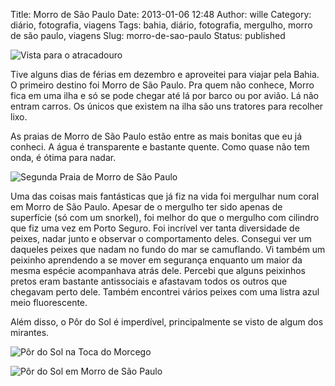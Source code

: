 Title: Morro de São Paulo
Date: 2013-01-06 12:48
Author: wille
Category: diário, fotografia, viagens
Tags: bahia, diário, fotografia, mergulho, morro de são paulo, viagens
Slug: morro-de-sao-paulo
Status: published

![Vista para o
atracadouro](http://images.wille.blog.br/atracadouro.jpg)

Tive alguns dias de férias em dezembro e aproveitei para viajar pela
Bahia. O primeiro destino foi Morro de São Paulo. Pra quem não conhece,
Morro fica em uma ilha e só se pode chegar até lá por barco ou por
avião. Lá não entram carros. Os únicos que existem na ilha são uns
tratores para recolher lixo.

As praias de Morro de São Paulo estão entre as mais bonitas que eu já
conheci. A água é transparente e bastante quente. Como quase não tem
onda, é ótima para nadar.

![Segunda Praia de Morro de São
Paulo](http://images.wille.blog.br/img_0830.jpg)

Uma das coisas mais fantásticas que já fiz na vida foi mergulhar num
coral em Morro de São Paulo. Apesar de o mergulho ter sido apenas de
superfície (só com um snorkel), foi melhor do que o mergulho com
cilindro que fiz uma vez em Porto Seguro. Foi incrível ver tanta
diversidade de peixes, nadar junto e observar o comportamento deles.
Consegui ver um daqueles peixes que nadam no fundo do mar se camuflando.
Vi também um peixinho aprendendo a se mover em segurança enquanto um
maior da mesma espécie acompanhava atrás dele. Percebi que alguns
peixinhos pretos eram bastante antissociais e afastavam todos os outros
que chegavam perto dele. Também encontrei vários peixes com uma listra
azul meio fluorescente.

Além disso, o Pôr do Sol é imperdível, principalmente se visto de algum
dos mirantes.

![Pôr do Sol na Toca do
Morcego](http://images.wille.blog.br/img_0858.jpg)

![Pôr do Sol em Morro de São
Paulo](http://images.wille.blog.br/img_0869.jpg)
